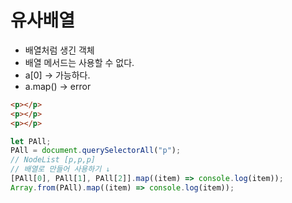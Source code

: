 # 유사배열

- 배열처럼 생긴 객체
- 배열 메서드는 사용할 수 없다.
- a[0] -> 가능하다.
- a.map() -> error

```Html
<p></p>
<p></p>
<p></p>
```

```javascript
let PAll;
PAll = document.querySelectorAll("p");
// NodeList [p,p,p]
// 배열로 만들어 사용하기 ↓
[PAll[0], PAll[1], PAll[2]].map((item) => console.log(item));
Array.from(PAll).map((item) => console.log(item));
```

